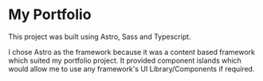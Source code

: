 # My Portfolio

This project was built using Astro, Sass and Typescript.

I chose Astro as the framework because it was a content based framework which suited my portfolio project. It provided component islands which would allow me to use any framework's UI Library/Components if required.
